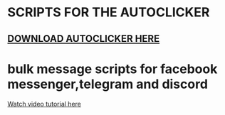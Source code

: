 # SCRIPTS FOR THE AUTOCLICKER

## <a href="https://bit.ly/fbautomsg">DOWNLOAD AUTOCLICKER HERE</a>

# bulk message scripts for facebook messenger,telegram and discord

 <a href="https://youtu.be/JlGKqqZEqr4">Watch video tutorial here</a>